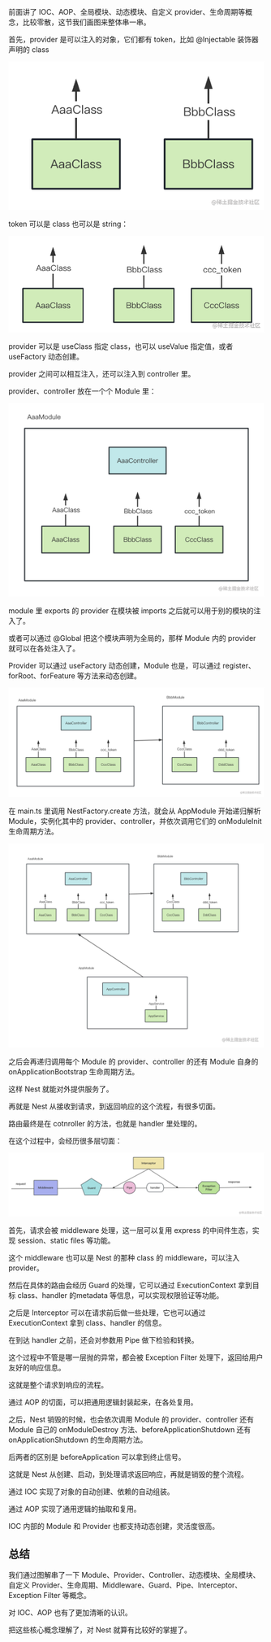 前面讲了 IOC、AOP、全局模块、动态模块、自定义 provider、生命周期等概念，比较零散，这节我们画图来整体串一串。

首先，provider 是可以注入的对象，它们都有 token，比如 @Injectable 装饰器声明的 class

![](./images/cb316b34958c4d489557c294311618ef~tplv-k3u1fbpfcp-watermark.image.png)

token 可以是 class 也可以是 string：

![](./images/7bc462dddd914295ac4d75d4afb3b501~tplv-k3u1fbpfcp-watermark.image.png)

provider 可以是 useClass 指定 class，也可以 useValue 指定值，或者 useFactory 动态创建。

provider 之间可以相互注入，还可以注入到 controller 里。

provider、controller 放在一个个 Module 里：

![](./images/3063e55cbeda4f9f9658e5d67f63a4e2~tplv-k3u1fbpfcp-watermark.image.png)

module 里 exports 的 provider 在模块被 imports 之后就可以用于别的模块的注入了。

或者可以通过 @Global 把这个模块声明为全局的，那样 Module 内的 provider 就可以在各处注入了。

Provider 可以通过 useFactory 动态创建，Module 也是，可以通过 register、forRoot、forFeature 等方法来动态创建。

![](./images/17939d8d1e994752aa491fd7e0526bbf~tplv-k3u1fbpfcp-watermark.image.png)

在 main.ts 里调用 NestFactory.create 方法，就会从 AppModule 开始递归解析 Module，实例化其中的 provider、controller，并依次调用它们的 onModuleInit 生命周期方法。

![](./images/8fa2b122667f4dcb8912ebf5b01c97ba~tplv-k3u1fbpfcp-watermark.image.png)

之后会再递归调用每个 Module 的 provider、controller 的还有 Module 自身的 onApplicationBootstrap 生命周期方法。

这样 Nest 就能对外提供服务了。

再就是 Nest 从接收到请求，到返回响应的这个流程，有很多切面。

路由最终是在 cotnroller 的方法，也就是 handler 里处理的。

在这个过程中，会经历很多层切面：

![](./images/24060e0f32204907887ede38c1aa018c~tplv-k3u1fbpfcp-watermark.image.png)

首先，请求会被 middleware 处理，这一层可以复用 express 的中间件生态，实现 session、static files 等功能。

这个 middleware 也可以是 Nest 的那种 class 的 middleware，可以注入 provider。

然后在具体的路由会经历 Guard 的处理，它可以通过 ExecutionContext 拿到目标 class、handler 的metadata 等信息，可以实现权限验证等功能。

之后是 Interceptor 可以在请求前后做一些处理，它也可以通过 ExecutionContext 拿到 class、handler 的信息。

在到达 handler 之前，还会对参数用 Pipe 做下检验和转换。

这个过程中不管是哪一层抛的异常，都会被 Exception Filter 处理下，返回给用户友好的响应信息。

这就是整个请求到响应的流程。

通过 AOP 的切面，可以把通用逻辑封装起来，在各处复用。

之后，Nest 销毁的时候，也会依次调用 Module 的 provider、controller 还有 Module 自己的 onModuleDestroy 方法、beforeApplicationShutdown 还有 onApplicationShutdown 的生命周期方法。

后两者的区别是 beforeApplication 可以拿到终止信号。

这就是 Nest 从创建、启动，到处理请求返回响应，再就是销毁的整个流程。

通过 IOC 实现了对象的自动创建、依赖的自动组装。

通过 AOP 实现了通用逻辑的抽取和复用。

IOC 内部的 Module 和 Provider 也都支持动态创建，灵活度很高。

## 总结

我们通过图解串了一下 Module、Provider、Controller、动态模块、全局模块、自定义 Provider、生命周期、Middleware、Guard、Pipe、Interceptor、Exception Filter 等概念。

对 IOC、AOP 也有了更加清晰的认识。

把这些核心概念理解了，对 Nest 就算有比较好的掌握了。
